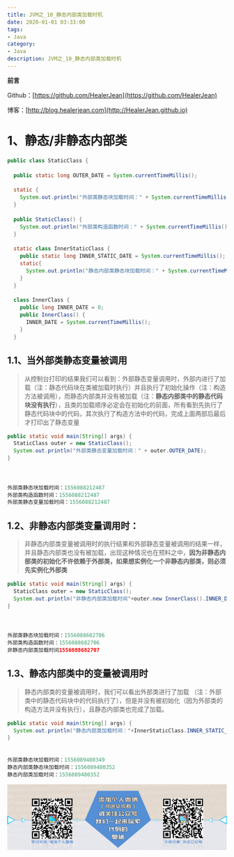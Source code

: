 ```yaml
---
title: JVM之_10_静态内部类加载时机
date: 2020-01-01 03:33:00
tags: 
- Java
category: 
- Java
description: JVM之_10_静态内部类加载时机
---
```




**前言**     

 Github：[https://github.com/HealerJean](https://github.com/HealerJean)         

 博客：[http://blog.healerjean.com](http://HealerJean.github.io)          



# 1、静态/非静态内部类

```java
public class StaticClass {

  public static long OUTER_DATE = System.currentTimeMillis();

  static {
    System.out.println("外部类静态块加载时间：" + System.currentTimeMillis());
  }

  public StaticClass() {
    System.out.println("外部类构造函数时间：" + System.currentTimeMillis());
  }

  static class InnerStaticClass {
    public static long INNER_STATIC_DATE = System.currentTimeMillis();
    static{
      System.out.println("静态内部类静态块加载时间：" + System.currentTimeMillis());
    }
  }

  class InnerClass {
    public long INNER_DATE = 0;
    public InnerClass() {
      INNER_DATE = System.currentTimeMillis();
    }
  }
```



## 1.1、当外部类静态变量被调用

> 从控制台打印的结果我们可以看到：外部静态变量调用时，外部内进行了加载（注：静态代码块在类被加载时执行）并且执行了初始化操作（注：构造方法被调用），而静态内部类并没有被加载（注：**静态内部类中的静态代码块没有执行**），且类的加载顺序必定会在初始化的前面，所有看到先执行了静态代码块中的代码，其次执行了构造方法中的代码，完成上面两部后最后才打印出了静态变量

```java
public static void main(String[] args) {
  StaticClass outer = new StaticClass();
  System.out.println("外部类静态变量加载时间：" + outer.OUTER_DATE);
}



外部类静态块加载时间：1556088212487
外部类构造函数时间：1556088212487
外部类静态变量加载时间：1556088212487
```



## 1.2、非静态内部类变量调用时：

> 非静态内部类变量被调用时的执行结果和外部静态变量被调用的结果一样，并且静态内部类也没有被加载，出现这种情况也在预料之中，**因为非静态内部类的初始化不许依赖于外部类，如果想实例化一个非静态内部类，则必须先实例化外部类**

```java
public static void main(String[] args) {
  StaticClass outer = new StaticClass();
  System.out.println("非静态内部类加载时间"+outer.new InnerClass().INNER_DATE);
}



外部类静态块加载时间：1556088682706
外部类构造函数时间：1556088682706
非静态内部类加载时间1556088682707
```



## 1.3、静态内部类中的变量被调用时

> 静态内部类的变量被调用时，我们可以看出外部类进行了加载    （注：外部类中的静态代码块中的代码执行了），但是并没有被初始化（因为外部类的构造方法并没有执行），且静态内部类也完成了加载。

```java
public static void main(String[] args) {
  System.out.println("静态内部类加载时间："+InnerStaticClass.INNER_STATIC_DATE);
}


外部类静态块加载时间：1556089480349
静态内部类静态块加载时间：1556089480352
静态内部类加载时间：1556089480352
```











![ContactAuthor](https://raw.githubusercontent.com/HealerJean/HealerJean.github.io/master/assets/img/artical_bottom.jpg)



<!-- Gitalk 评论 start  -->

<link rel="stylesheet" href="https://unpkg.com/gitalk/dist/gitalk.css">

<script src="https://unpkg.com/gitalk@latest/dist/gitalk.min.js"></script> 
<div id="gitalk-container"></div>    
 <script type="text/javascript">
    var gitalk = new Gitalk({
		clientID: `1d164cd85549874d0e3a`,
		clientSecret: `527c3d223d1e6608953e835b547061037d140355`,
		repo: `HealerJean.github.io`,
		owner: 'HealerJean',
		admin: ['HealerJean'],
		id: '9WV6lIGvkCMXYBEq',
    });
    gitalk.render('gitalk-container');
</script> 



<!-- Gitalk end -->



